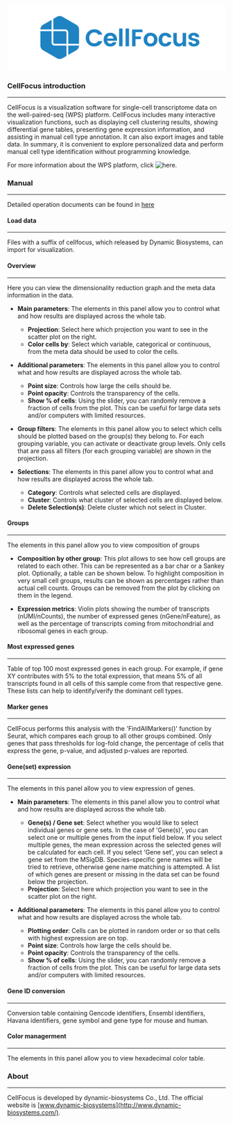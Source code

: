 ![CellFocus](https://github.com/DynamicBiosystems/CellFocus/blob/main/CellFocus.png)

### CellFocus introduction
---

CellFocus is a visualization software for single-cell transcriptome data on the well-paired-seq (WPS) platform. CellFocus includes many interactive visualization functions, such as displaying cell clustering results, showing differential gene tables, presenting gene expression information, and assisting in manual cell type annotation. It can also export images and table data. In summary, it is convenient to explore personalized data and perform manual cell type identification without programming knowledge.

For more information about the WPS platform, click ![here](https://onlinelibrary.wiley.com/doi/10.1002/smtd.202200341).

### Manual

---

Detailed operation documents can be found in [here](https://github.com/DynamicBiosystems/CellFocus/blob/main/docs/CellFocus-v1.0.1_operation_manual.pdf)

#### Load data

---

Files with a suffix of cellfocus, which released by Dynamic Biosystems, can import for visualization.

#### Overview

---

Here you can view the dimensionality reduction graph and the meta data information in the data.

- **Main parameters**: 
The elements in this panel allow you to control what and how results are displayed across the whole tab.
    - **Projection**: Select here which projection you want to see in the scatter plot on the right.
    - **Color cells by**: Select which variable, categorical or continuous, from the meta data should be used to color the cells.

- **Additional parameters**: 
The elements in this panel allow you to control what and how results are displayed across the whole tab.
    - **Point size**: Controls how large the cells should be.
    - **Point opacity**: Controls the transparency of the cells.
    - **Show % of cells**: Using the slider, you can randomly remove a fraction of cells from the plot. This can be useful for large data sets and/or computers with limited resources.

- **Group filters**: 
The elements in this panel allow you to select which cells should be plotted based on the group(s) they belong to. For each grouping variable, you can activate or deactivate group levels. Only cells that are pass all filters (for each grouping variable) are shown in the projection.

- **Selections**: 
The elements in this panel allow you to control what and how results are displayed across the whole tab.
    - **Category**: Controls what selected cells are displayed.
    - **Cluster**: Controls what cluster of selected cells are displayed below.
    - **Delete Selection(s)**: Delete cluster which not select in Cluster.

#### Groups

---

The elements in this panel allow you to view composition of groups

- **Composition by other group**: 
This plot allows to see how cell groups are related to each other. This can be represented as a bar char or a Sankey plot. Optionally, a table can be shown below. To highlight composition in very small cell groups, results can be shown as percentages rather than actual cell counts. Groups can be removed from the plot by clicking on them in the legend.

- **Expression metrics**: 
Violin plots showing the number of transcripts (nUMI/nCounts), the number of expressed genes (nGene/nFeature), as well as the percentage of transcripts coming from mitochondrial and ribosomal genes in each group.

#### Most expressed genes

---

Table of top 100 most expressed genes in each group. For example, if gene XY contributes with 5% to the total expression, that means 5% of all transcripts found in all cells of this sample come from that respective gene. These lists can help to identify/verify the dominant cell types.

#### Marker genes

---

CellFocus performs this analysis with the 'FindAllMarkers()' function by Seurat, which compares each group to all other groups combined. Only genes that pass thresholds for log-fold change, the percentage of cells that express the gene, p-value, and adjusted p-values are reported. 

#### Gene(set) expression

---

The elements in this panel allow you to view expression of genes.

- **Main parameters**: 
The elements in this panel allow you to control what and how results are displayed across the whole tab.
    - **Gene(s) / Gene set**: Select whether you would like to select individual genes or gene sets. In the case of 'Gene(s)', you can select one or multiple genes from the input field below. If you select multiple genes, the mean expression across the selected genes will be calculated for each cell. If you select 'Gene set', you can select a gene set from the MSigDB. Species-specific gene names will be tried to retrieve, otherwise gene name matching is attempted. A list of which genes are present or missing in the data set can be found below the projection.
    - **Projection**: Select here which projection you want to see in the scatter plot on the right.

- **Additional parameters**: 
The elements in this panel allow you to control what and how results are displayed across the whole tab.
    - **Plotting order**: Cells can be plotted in random order or so that cells with highest expression are on top.
    - **Point size**: Controls how large the cells should be.
    - **Point opacity**: Controls the transparency of the cells.
    - **Show % of cells**: Using the slider, you can randomly remove a fraction of cells from the plot. This can be useful for large data sets and/or computers with limited resources.

#### Gene ID conversion

---

Conversion table containing Gencode identifiers, Ensembl identifiers, Havana identifiers, gene symbol and gene type for mouse and human.

#### Color managerment

---

The elements in this panel allow you to view hexadecimal color table.

### About

---

CellFocus is developed by dynamic-biosystems Co., Ltd. The official website is [www.dynamic-biosystems](http://www.dynamic-biosystems.com/).





